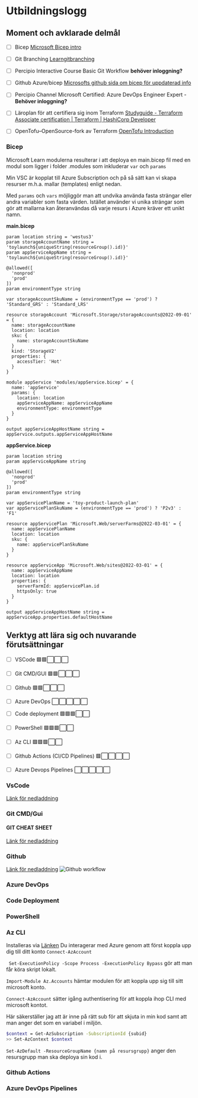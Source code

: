 # Utbildningslogg

## Moment och avklarade delmål

- [ ] Bicep [Microsoft Bicep intro](https://learn.microsoft.com/en-us/azure/azure-resource-manager/bicep/learn-bicep#get-started)
- [ ] Git Branching [Learngitbranching](https://learngitbranching.js.org/)
- [ ] Percipio Interactive Course Basic Git Workflow **behöver inloggning?**
- [ ] Github Azure/bicep [Microsofts github sida om bicep för uppdaterad info ](https://github.com/Azure/bicep) 
- [ ] Percipio Channel Microsoft Certified: Azure DevOps Engineer Expert - **Behöver inloggning?** 
- [ ] Läroplan för att certifiera sig inom Terraform [Studyguide - Terraform Associate certification | Terraform | HashiCorp Developer]( https://developer.hashicorp.com/terraform/tutorials/certification-003/associate-study-003)
- [ ] OpenTofu–OpenSource-fork av Terraform [OpenTofu Introduction](https://opentofu.org/docs/intro/)



### Bicep
Microsoft Learn modulerna resulterar i att deploya en main.bicep fil med en modul som ligger i folder .modules som inkluderar `var` och `params`

Min VSC är kopplat till Azure Subscription och på så sätt kan vi skapa resurser m.h.a. mallar (templates) enligt nedan. 

Med `params` och `vars` möjliggör man att undvika använda fasta strängar eller andra variabler som fasta värden. 
Istället använder vi unika strängar som gör att mallarna kan återanvändas då varje resurs i Azure kräver ett unikt namn. 

**main.bicep**
```bicep
param location string = 'westus3'
param storageAccountName string = 'toylaunch${uniqueString(resourceGroup().id)}'
param appServiceAppName string = 'toylaunch${uniqueString(resourceGroup().id)}'

@allowed([
  'nonprod'
  'prod'
])
param environmentType string

var storageAccountSkuName = (environmentType == 'prod') ? 'Standard_GRS' : 'Standard_LRS'

resource storageAccount 'Microsoft.Storage/storageAccounts@2022-09-01' = {
  name: storageAccountName
  location: location
  sku: {
    name: storageAccountSkuName
  }
  kind: 'StorageV2'
  properties: {
    accessTier: 'Hot'
  }
}

module appService 'modules/appService.bicep' = {
  name: 'appService'
  params: {
    location: location
    appServiceAppName: appServiceAppName
    environmentType: environmentType
  }
}

output appServiceAppHostName string = appService.outputs.appServiceAppHostName
```
**appService.bicep**
```bicep
param location string
param appServiceAppName string

@allowed([
  'nonprod'
  'prod'
])
param environmentType string

var appServicePlanName = 'toy-product-launch-plan'
var appServicePlanSkuName = (environmentType == 'prod') ? 'P2v3' : 'F1'

resource appServicePlan 'Microsoft.Web/serverFarms@2022-03-01' = {
  name: appServicePlanName
  location: location
  sku: {
    name: appServicePlanSkuName
  }
}

resource appServiceApp 'Microsoft.Web/sites@2022-03-01' = {
  name: appServiceAppName
  location: location
  properties: {
    serverFarmId: appServicePlan.id
    httpsOnly: true
  }
}

output appServiceAppHostName string = appServiceApp.properties.defaultHostName
```

## Verktyg att lära sig och nuvarande förutsättningar
- [ ] VSCode :green_square::green_square::white_large_square::white_large_square::white_large_square: 
- [ ] Git CMD/GUI :green_square::green_square::white_large_square::white_large_square::white_large_square: 
- [ ] Github :green_square::green_square::white_large_square::white_large_square::white_large_square: 
- [ ] Azure DevOps :white_large_square::white_large_square::white_large_square::white_large_square::white_large_square:
- [ ] Code deployment :green_square::green_square::green_square::white_large_square::white_large_square: 
- [ ] PowerShell :green_square::green_square::green_square::white_large_square::white_large_square: 
- [ ] Az CLI :green_square::green_square::green_square::white_large_square::white_large_square: 
- [ ] Github Actions (CI/CD Pipelines) :green_square::white_large_square::white_large_square::white_large_square::white_large_square:
- [ ] Azure Devops Pipelines :white_large_square::white_large_square::white_large_square::white_large_square::white_large_square:



### VsCode
[Länk för nedladdning](https://code.visualstudio.com/sha/download?build=stable&os=win32-x64-user)


### Git CMD/Gui
#### GIT CHEAT SHEET
[Länk för nedladdning](https://git-scm.com/download/win)


### Github
[Länk för nedladdning](https://windows.github.com)
![Github workflow](./assets/Gitflow.JPG)


### Azure DevOps

### Code Deployment

### PowerShell

### Az CLI
Installeras via [Länken](https://learn.microsoft.com/sv-se/cli/azure/install-azure-cli-windows?tabs=azure-cli#install-or-update)
Du interagerar med Azure genom att först koppla upp dig till ditt konto `Connect-AzAccount`

` Set-ExecutionPolicy -Scope Process -ExecutionPolicy Bypass` gör att man får köra skript lokalt.

`Import-Module Az.Accounts` hämtar modulen för att koppla upp sig till sitt microsoft konto.

`Connect-AzAccount` sätter igång authentisering för att koppla ihop CLI med microsoft kontot.

Här säkerställer jag att är inne på rätt sub för att skjuta in min kod samt att man anger det som en variabel i miljön. 
```sh
$context = Get-AzSubscription -SubscriptionId {subid} 
>> Set-AzContext $context
```

`Set-AzDefault -ResourceGroupName {namn på resursgrupp}` anger den resursgrupp man ska deploya sin kod i. 


### Github Actions 

### Azure DevOps Pipelines
